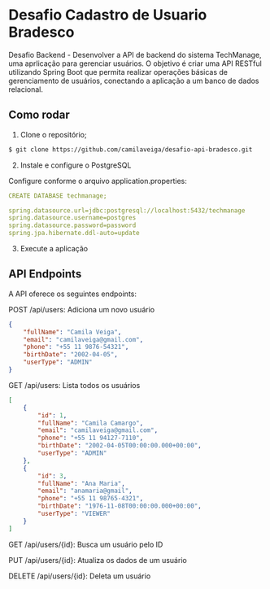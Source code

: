 # Desafio Cadastro de Usuario Bradesco </h2>

Desafio Backend - Desenvolver a API de backend do sistema TechManage, uma aprlicação para gerenciar usuários. O objetivo é criar uma API RESTful utilizando Spring Boot que permita realizar operações básicas de gerenciamento de usuários, conectando a aplicação a um banco de dados relacional.

## Como rodar

1. Clone o repositório;

```bash
$ git clone https://github.com/camilaveiga/desafio-api-bradesco.git
```

2. Instale e configure o PostgreSQL

Configure conforme o arquivo application.properties:

```yaml
CREATE DATABASE techmanage;
```

```yaml
spring.datasource.url=jdbc:postgresql://localhost:5432/techmanage
spring.datasource.username=postgres
spring.datasource.password=password
spring.jpa.hibernate.ddl-auto=update
```

3. Execute a aplicação

## API Endpoints

A API oferece os seguintes endpoints:

POST /api/users: Adiciona um novo usuário

```json
{
	"fullName": "Camila Veiga",
	"email": "camilaveiga@gmail.com",
	"phone": "+55 11 9876-54321",
	"birthDate": "2002-04-05",
	"userType": "ADMIN"
}
```

GET /api/users: Lista todos os usuários

```json
[
	{
		"id": 1,
		"fullName": "Camila Camargo",
		"email": "camilaveiga@gmail.com",
		"phone": "+55 11 94127-7110",
		"birthDate": "2002-04-05T00:00:00.000+00:00",
		"userType": "ADMIN"
	},
	{
		"id": 3,
		"fullName": "Ana Maria",
		"email": "anamaria@gmail",
		"phone": "+55 11 98765-4321",
		"birthDate": "1976-11-08T00:00:00.000+00:00",
		"userType": "VIEWER"
	}
]
```

GET /api/users/{id}: Busca um usuário pelo ID

PUT /api/users/{id}: Atualiza os dados de um usuário

DELETE /api/users/{id}: Deleta um usuário





